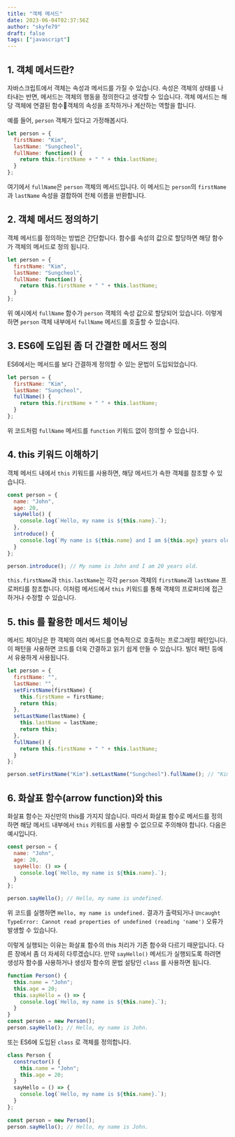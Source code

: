 ```yaml
---
title: "객체 메서드"
date: 2023-06-04T02:37:56Z
author: "skyfe79"
draft: false
tags: ["javascript"]
---
```


## 1. 객체 메서드란?

자바스크립트에서 객체는 속성과 메서드를 가질 수 있습니다. 속성은 객체의 상태를 나타내는 반면, 메서드는 객체의 행동을 정의한다고 생각할 수 있습니다. 객체 메서드는 해당 객체에 연결된 함수객체의 속성을 조작하거나 계산하는 역할을 합니다.

예를 들어, `person` 객체가 있다고 가정해봅시다.

```javascript
let person = {
  firstName: "Kim",
  lastName: "Sungcheol",
  fullName: function() {
    return this.firstName + " " + this.lastName;
  }
};
```

여기에서 `fullName`은 `person` 객체의 메서드입니다. 이 메서드는 `person`의 `firstName`과 `lastName` 속성을 결합하여 전체 이름을 반환합니다.


## 2.  객체 메서드 정의하기

객체 메서드를 정의하는 방법은 간단합니다. 함수를 속성의 값으로 할당하면 해당 함수가 객체의 메서드로 정의 됩니다.

```javascript
let person = {
  firstName: "Kim",
  lastName: "Sungcheol",
  fullName: function() {
    return this.firstName + " " + this.lastName;
  }
};
```

위 예시에서 `fullName` 함수가 `person` 객체의 속성 값으로 할당되어 있습니다. 이렇게 하면 `person` 객체 내부에서 `fullName` 메서드를 호출할 수 있습니다.

## 3. ES6에 도입된 좀 더 간결한 메서드 정의

ES6에서는 메서드를 보다 간결하게 정의할 수 있는 문법이 도입되었습니다.

```javascript
let person = {
  firstName: "Kim",
  lastName: "Sungcheol",
  fullName() {
    return this.firstName + " " + this.lastName;
  }
};
```

위 코드처럼 `fullName` 메서드를 `function` 키워드 없이 정의할 수 있습니다.

## 4. this 키워드 이해하기

객체 메서드 내에서 `this` 키워드를 사용하면, 해당 메서드가 속한 객체를 참조할 수 있습니다. 

```javascript
const person = {
  name: "John",
  age: 20,
  sayHello() {
    console.log(`Hello, my name is ${this.name}.`);
  },
  introduce() {
    console.log(`My name is ${this.name} and I am ${this.age} years old.`);
  }
};

person.introduce(); // My name is John and I am 20 years old.
```

`this.firstName`과 `this.lastName`는 각각 `person` 객체의 `firstName`과 `lastName` 프로퍼티를 참조합니다. 이처럼  메서드에서 `this` 키워드를 통해 객체의 프로퍼티에 접근하거나 수정할 수 있습니다.

## 5. this 를 활용한 메서드 체이닝

메서드 체이닝은 한 객체의 여러 메서드를 연속적으로 호출하는 프로그래밍 패턴입니다. 이 패턴을 사용하면 코드를 더욱 간결하고 읽기 쉽게 만들 수 있습니다. 빌더 패턴 등에서 유용하게 사용됩니다.

```javascript
let person = {
  firstName: "",
  lastName: "",
  setFirstName(firstName) {
    this.firstName = firstName;
    return this;
  },
  setLastName(lastName) {
    this.lastName = lastName;
    return this;
  },
  fullName() {
    return this.firstName + " " + this.lastName;
  }
};

person.setFirstName("Kim").setLastName("Sungcheol").fullName(); // "Kim Sungcheol"
```


## 6. 화살표 함수(arrow function)와 this

화살표 함수는 자신만의 this를 가지지 않습니다. 따라서 화살표 함수로 메서드를 정의하면 해당 메서드 내부에서 `this` 키워드를 사용할 수 없으므로 주의해야 합니다. 다음은 예시입니다.

```javascript
const person = {
  name: "John",
  age: 20,
  sayHello: () => {
    console.log(`Hello, my name is ${this.name}.`);
  }
};

person.sayHello(); // Hello, my name is undefined.
```

위 코드를 실행하면 `Hello, my name is undefined.` 결과가 출력되거나 `Uncaught TypeError: Cannot read properties of undefined (reading 'name')` 오류가 발생할 수 있습니다. 

이렇게 실행되는 이유는 화살표 함수의 this 처리가 기존 함수와 다르기 때문입니다. 다른 장에서 좀 더 자세히 다루겠습니다. 만약 `sayHello()` 메서드가 실행되도록 하려면 생성자 함수를 사용하거나 생성자 함수의 문법 설탕인 `class` 를 사용하면 됩니다.

```js
function Person() {
  this.name = "John";
  this.age = 20;
  this.sayHello = () => {
    console.log(`Hello, my name is ${this.name}.`);
  }
}
const person = new Person();
person.sayHello(); // Hello, my name is John.
```

또는 ES6에 도입된 `class` 로 객체를 정의합니다.

```js
class Person {
  constructor() {
    this.name = "John";
  	this.age = 20;
  }
  sayHello = () => {
    console.log(`Hello, my name is ${this.name}.`);
  }
};
 
const person = new Person();
person.sayHello(); // Hello, my name is John.
```

